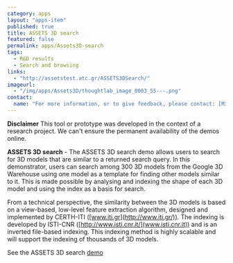 ```yaml
---
category: apps
layout: "apps-item"
published: true
title: ASSETS 3D search
featured: false
permalink: apps/Assets3D-search
tags: 
  - R&D results
  - Search and browsing
links: 
  - "http://assetstest.atc.gr/ASSETS3DSearch/"
imageurl: 
  - "/img/apps/Assets3D/thoughtlab_image_0003_SS---.png"
contact: 
  name: "For more information, or to give feedback, please contact: [Michalis Lazaridis](lazar@iti.gr)"
---
```

**Disclaimer** This tool or prototype was developed in the context of a research project. We can't ensure the permanent availability of the demos online. 

**ASSETS 3D search** - The ASSETS 3D search demo allows users to search for 3D models that are similar to a returned search query. In this demonstrator, users can search among 300 3D models from the Google 3D Warehouse using one model as a template for finding other models similar to it. This is made possible by analysing and indexing the shape of each 3D model and using the index as a basis for search.

From a technical perspective, the similarity between the 3D models is based on a view-based, low-level feature extraction algorithm, designed and implemented by CERTH-ITI ([www.iti.gr](http://www.iti.gr/)). The indexing is developed by ISTI-CNR ([http://www.isti.cnr.it/](www.isti.cnr.it)) and is an inverted file-based indexing. This indexing method is highly scalable and will support the indexing of thousands of 3D models.

See the ASSETS 3D search [demo](http://assetstest.atc.gr/ASSETS3DSearch/)
